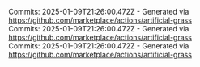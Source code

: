 Commits: 2025-01-09T21:26:00.472Z - Generated via https://github.com/marketplace/actions/artificial-grass
<br>
Commits: 2025-01-09T21:26:00.472Z - Generated via https://github.com/marketplace/actions/artificial-grass
<br>
Commits: 2025-01-09T21:26:00.472Z - Generated via https://github.com/marketplace/actions/artificial-grass
<br>
